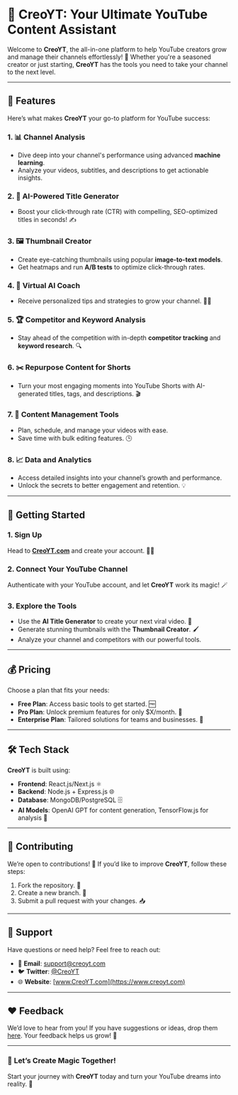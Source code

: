 # 🎥 **CreoYT: Your Ultimate YouTube Content Assistant**  

Welcome to **CreoYT**, the all-in-one platform to help YouTube creators grow and manage their channels effortlessly! 🚀 Whether you're a seasoned creator or just starting, **CreoYT** has the tools you need to take your channel to the next level.  

---

## 🌟 **Features**  
Here’s what makes **CreoYT** your go-to platform for YouTube success:  

### 1. 📊 **Channel Analysis**  
- Dive deep into your channel's performance using advanced **machine learning**.  
- Analyze your videos, subtitles, and descriptions to get actionable insights.  

### 2. 🎯 **AI-Powered Title Generator**  
- Boost your click-through rate (CTR) with compelling, SEO-optimized titles in seconds! ✍️  

### 3. 🖼️ **Thumbnail Creator**  
- Create eye-catching thumbnails using popular **image-to-text models**.  
- Get heatmaps and run **A/B tests** to optimize click-through rates.  

### 4. 🧠 **Virtual AI Coach**  
- Receive personalized tips and strategies to grow your channel. 🏋️‍♂️  

### 5. 🏆 **Competitor and Keyword Analysis**  
- Stay ahead of the competition with in-depth **competitor tracking** and **keyword research**. 🔍  

### 6. ✂️ **Repurpose Content for Shorts**  
- Turn your most engaging moments into YouTube Shorts with AI-generated titles, tags, and descriptions. 🎬  

### 7. 📅 **Content Management Tools**  
- Plan, schedule, and manage your videos with ease.  
- Save time with bulk editing features. 🕒  

### 8. 📈 **Data and Analytics**  
- Access detailed insights into your channel’s growth and performance.  
- Unlock the secrets to better engagement and retention. 💡  

---

## 🚀 **Getting Started**  

### 1. Sign Up  
Head to **[CreoYT.com](https://www.creoyt.com)** and create your account. 🧑‍💻  

### 2. Connect Your YouTube Channel  
Authenticate with your YouTube account, and let **CreoYT** work its magic! 🪄  

### 3. Explore the Tools  
- Use the **AI Title Generator** to create your next viral video. 🌟  
- Generate stunning thumbnails with the **Thumbnail Creator**. 🖌️  
- Analyze your channel and competitors with our powerful tools.  

---

## 💰 **Pricing**  
Choose a plan that fits your needs:  
- **Free Plan**: Access basic tools to get started. 🆓  
- **Pro Plan**: Unlock premium features for only $X/month. 💎  
- **Enterprise Plan**: Tailored solutions for teams and businesses. 🏢  

---

## 🛠️ **Tech Stack**  
**CreoYT** is built using:  
- **Frontend**: React.js/Next.js ⚛️  
- **Backend**: Node.js + Express.js 🌐  
- **Database**: MongoDB/PostgreSQL 🗄️  
- **AI Models**: OpenAI GPT for content generation, TensorFlow.js for analysis 🤖  

---

## 🤝 **Contributing**  
We’re open to contributions! 🎉 If you’d like to improve **CreoYT**, follow these steps:  
1. Fork the repository. 🍴  
2. Create a new branch. 🌿  
3. Submit a pull request with your changes. 📥  

---

## 💬 **Support**  
Have questions or need help? Feel free to reach out:  
- 📧 **Email**: support@creoyt.com  
- 🐦 **Twitter**: [@CreoYT](https://twitter.com/creoyt)  
- 🌐 **Website**: [www.CreoYT.com](https://www.creoyt.com)  

---

## ❤️ **Feedback**  
We’d love to hear from you! If you have suggestions or ideas, drop them [here](https://github.com/sh20raj/creoyt/issues). Your feedback helps us grow! 🌱  

---

### 🏁 **Let’s Create Magic Together!**  
Start your journey with **CreoYT** today and turn your YouTube dreams into reality. 🌈  